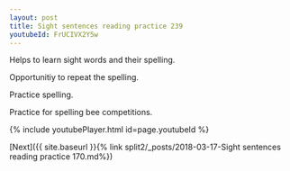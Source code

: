 ```yaml
---
layout: post
title: Sight sentences reading practice 239
youtubeId: FrUCIVX2Y5w
---
```

 
 
Helps to learn sight words and their spelling.

Opportunitiy to repeat the spelling. 

Practice spelling. 
 
Practice for spelling bee competitions. 
 
{% include youtubePlayer.html id=page.youtubeId %}
 
 

[Next]({{ site.baseurl }}{% link  split2/_posts/2018-03-17-Sight sentences reading practice 170.md%})
 

